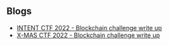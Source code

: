 ## Blogs

- [INTENT CTF 2022 - Blockchain challenge write up](intent_ctf_2022_blockchain_challenge/)
- [X-MAS CTF 2022 - Blockchain challenge write up](x-mas_ctf_2022_blockchain_challenge/)
